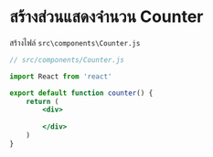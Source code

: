 
# สร้างส่วนแสดงจำนวน Counter

สร้างไฟล์ `src\components\Counter.js`

```jsx
// src/components/Counter.js

import React from 'react'

export default function counter() {
    return (
        <div>
            
        </div>
    )
}

```
